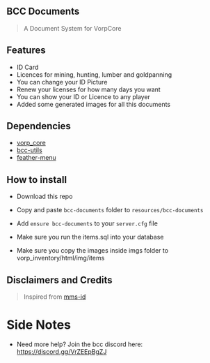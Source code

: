 ## BCC Documents 

> A Document System for VorpCore

## Features
 
- ID Card
- Licences for mining, hunting, lumber and goldpanning
- You can change your ID Picture
- Renew your licenses for how many days you want
- You can show your ID or Licence to any player
- Added some generated images for all this documents

## Dependencies
- [vorp_core](https://github.com/VORPCORE/vorp-core-lua)
- [bcc-utils](https://github.com/BryceCanyonCounty/bcc-utils)
- [feather-menu](https://github.com/FeatherFramework/feather-menu)

## How to install
* Download this repo
* Copy and paste `bcc-documents` folder to `resources/bcc-documents`
* Add `ensure bcc-documents` to your `server.cfg` file

* Make sure you run the items.sql into your database
* Make sure you copy the images inside imgs folder to vorp_inventory/html/img/items


## Disclaimers and Credits
> Inspired from [mms-id](https://github.com/RetryR1v2/mms-id)

# Side Notes
- Need more help? Join the bcc discord here: https://discord.gg/VrZEEpBgZJ